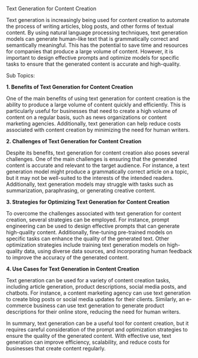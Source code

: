 Text Generation for Content Creation

Text generation is increasingly being used for content creation to automate the process of writing articles, blog posts, and other forms of textual content. By using natural language processing techniques, text generation models can generate human-like text that is grammatically correct and semantically meaningful. This has the potential to save time and resources for companies that produce a large volume of content. However, it is important to design effective prompts and optimize models for specific tasks to ensure that the generated content is accurate and high-quality.

Sub Topics:

**1. Benefits of Text Generation for Content Creation**

One of the main benefits of using text generation for content creation is the ability to produce a large volume of content quickly and efficiently. This is particularly useful for businesses that need to create a high volume of content on a regular basis, such as news organizations or content marketing agencies. Additionally, text generation can help reduce costs associated with content creation by minimizing the need for human writers.

**2. Challenges of Text Generation for Content Creation**

Despite its benefits, text generation for content creation also poses several challenges. One of the main challenges is ensuring that the generated content is accurate and relevant to the target audience. For instance, a text generation model might produce a grammatically correct article on a topic, but it may not be well-suited to the interests of the intended readers. Additionally, text generation models may struggle with tasks such as summarization, paraphrasing, or generating creative content.

**3. Strategies for Optimizing Text Generation for Content Creation**

To overcome the challenges associated with text generation for content creation, several strategies can be employed. For instance, prompt engineering can be used to design effective prompts that can generate high-quality content. Additionally, fine-tuning pre-trained models on specific tasks can enhance the quality of the generated text. Other optimization strategies include training text generation models on high-quality data, using diverse data sources, and incorporating human feedback to improve the accuracy of the generated content.

**4. Use Cases for Text Generation in Content Creation**

Text generation can be used for a variety of content creation tasks, including article generation, product descriptions, social media posts, and chatbots. For instance, a content marketing agency can use text generation to create blog posts or social media updates for their clients. Similarly, an e-commerce business can use text generation to generate product descriptions for their online store, reducing the need for human writers.

In summary, text generation can be a useful tool for content creation, but it requires careful consideration of the prompt and optimization strategies to ensure the quality of the generated content. With effective use, text generation can improve efficiency, scalability, and reduce costs for businesses that create content regularly.